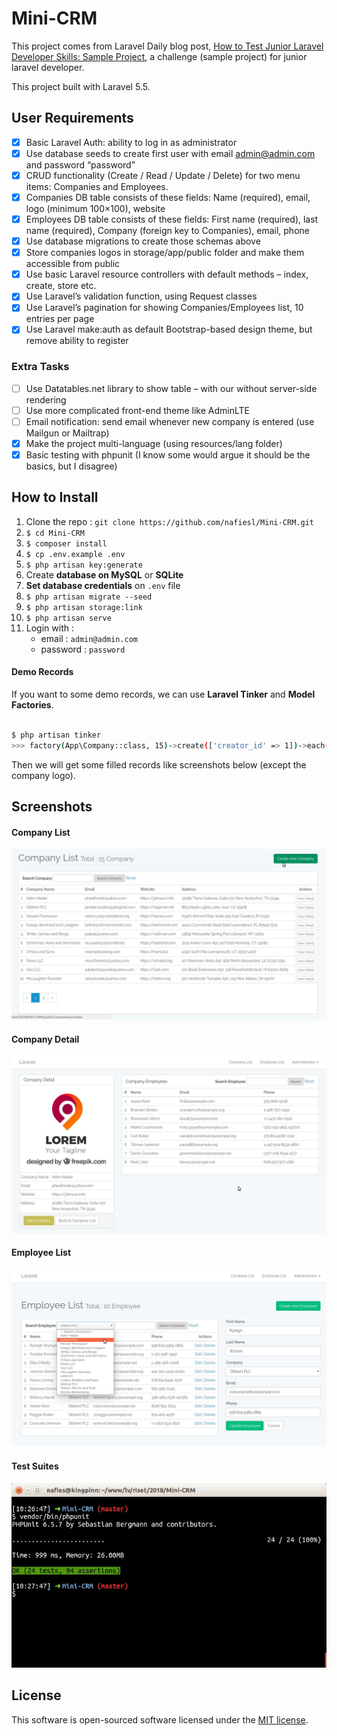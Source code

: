 # Mini-CRM

This project comes from Laravel Daily blog post, [How to Test Junior Laravel Developer Skills: Sample Project](http://laraveldaily.com/test-junior-laravel-developer-sample-project), a challenge (sample project) for junior laravel developer.

This project built with Laravel 5.5.

## User Requirements

* [x] Basic Laravel Auth: ability to log in as administrator
* [x] Use database seeds to create first user with email admin@admin.com and password “password”
* [x] CRUD functionality (Create / Read / Update / Delete) for two menu items: Companies and Employees.
* [x] Companies DB table consists of these fields: Name (required), email, logo (minimum 100×100), website
* [x] Employees DB table consists of these fields: First name (required), last name (required), Company (foreign key to Companies), email, phone
* [x] Use database migrations to create those schemas above
* [x] Store companies logos in storage/app/public folder and make them accessible from public
* [x] Use basic Laravel resource controllers with default methods – index, create, store etc.
* [x] Use Laravel’s validation function, using Request classes
* [x] Use Laravel’s pagination for showing Companies/Employees list, 10 entries per page
* [x] Use Laravel make:auth as default Bootstrap-based design theme, but remove ability to register

### Extra Tasks

* [ ] Use Datatables.net library to show table – with our without server-side rendering
* [ ] Use more complicated front-end theme like AdminLTE
* [ ] Email notification: send email whenever new company is entered (use Mailgun or Mailtrap)
* [x] Make the project multi-language (using resources/lang folder)
* [x] Basic testing with phpunit (I know some would argue it should be the basics, but I disagree)

## How to Install

1. Clone the repo : `git clone https://github.com/nafiesl/Mini-CRM.git`
2. `$ cd Mini-CRM`
3. `$ composer install`
4. `$ cp .env.example .env`
5. `$ php artisan key:generate`
6. Create **database on MySQL** or **SQLite**
7. **Set database credentials** on `.env` file
8. `$ php artisan migrate --seed`
9. `$ php artisan storage:link`
10. `$ php artisan serve`
11. Login with :
    - email : `admin@admin.com`
    - password : `password`

#### Demo Records

If you want to some demo records, we can use **Laravel Tinker** and **Model Factories**.

```bash

$ php artisan tinker
>>> factory(App\Company::class, 15)->create(['creator_id' => 1])->each(function ($u) { $u->employees()->saveMany(factory(App\Employee::class, rand(5, 12))->make(['company_id' => $u->id])); });
```

Then we will get some filled records like screenshots below (except the company logo).

## Screenshots

#### Company List
![Company List](public/screenshots/company-list.jpg)

#### Company Detail
![Company Detail](public/screenshots/company-detail.jpg)

#### Employee List
![Employee List](public/screenshots/employee-list.jpg)

#### Test Suites
![Test Suites](public/screenshots/test-suites.jpg)

## License

This software is open-sourced software licensed under the [MIT license](LICENSE).
